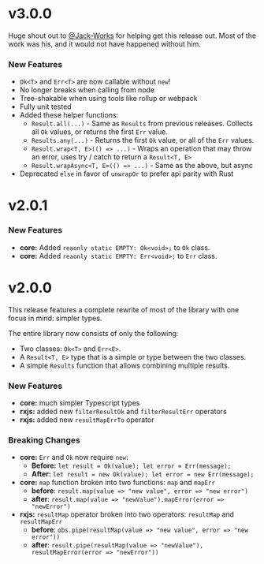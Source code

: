 # v3.0.0
Huge shout out to [@Jack-Works](https://github.com/Jack-Works) for helping get this release out.
Most of the work was his, and it would not have happened without him.
### New Features
* `Ok<T>` and `Err<T>` are now callable without `new`!
* No longer breaks when calling from node
* Tree-shakable when using tools like rollup or webpack
* Fully unit tested
* Added these helper functions:
  * `Result.all(...)` - Same as `Results` from previous releases.  Collects all `Ok` values, or returns the first `Err` value.
  * `Results.any(...)` - Returns the first `Ok` value, or all of the `Err` values.
  * `Result.wrap<T, E>(() => ...)` - Wraps an operation that may throw an error, uses try / catch to return a `Result<T, E>`
  * `Result.wrapAsync<T, E>(() => ...)` - Same as the above, but async  
* Deprecated `else` in favor of `unwrapOr` to prefer api parity with Rust

# v2.0.1
### New Features
* **core:** Added `reaonly static EMPTY: Ok<void>;` to `Ok` class. 
* **core:** Added `reaonly static EMPTY: Err<void>;` to `Err` class.

# v2.0.0 
This release features a complete rewrite of most of the library with one focus in mind: simpler types.  
  
The entire library now consists of only the following:

* Two classes: `Ok<T>` and `Err<E>`.  
* A `Result<T, E>` type that is a simple or type between the two classes.
* A simple `Results` function that allows combining multiple results.    
      
    
### New Features 
* **core:** much simpler Typescript types    
* **rxjs:** added new `filterResultOk` and `filterResultErr` operators
* **rxjs:** added new `resultMapErrTo` operator   
 
### Breaking Changes 
* **core:** `Err` and `Ok` now require `new`:  
    * **Before:** ```let result = Ok(value); let error = Err(message);```
    * **After:** `let result = new Ok(value); let error = new Err(message);`
* **core:** `map` function broken into two functions: `map` and `mapErr`    
    * **before**: `result.map(value => "new value", error => "new error")`      
    * **after**: `result.map(value => "newValue").mapError(error => "newError")`
* **rxjs:** `resultMap` operator broken into two operators: `resultMap` and `resultMapErr`    
    * **before**: `obs.pipe(resultMap(value => "new value", error => "new error"))`      
    * **after**: `result.pipe(resultMap(value => "newValue"), resultMapError(error => "newError"))`  
